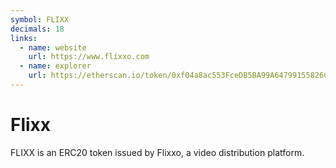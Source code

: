 ```yaml
---
symbol: FLIXX
decimals: 18
links:
  - name: website
    url: https://www.flixxo.com
  - name: explorer
    url: https://etherscan.io/token/0xf04a8ac553FceDB5BA99A64799155826C136b0Be
---
```


# Flixx

FLIXX is an ERC20 token issued by Flixxo, a video distribution platform.
